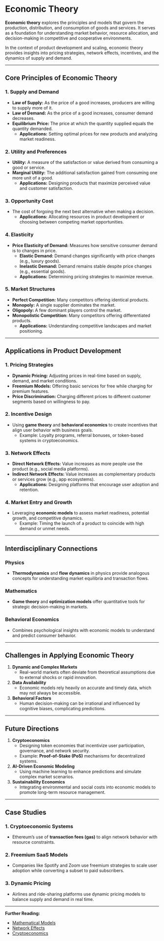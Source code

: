 # Economic Theory

**Economic theory** explores the principles and models that govern the production, distribution, and consumption of goods and services. It serves as a foundation for understanding market behavior, resource allocation, and decision-making in competitive and cooperative environments.

In the context of product development and scaling, economic theory provides insights into pricing strategies, network effects, incentives, and the dynamics of supply and demand.

***

## Core Principles of Economic Theory

### 1. **Supply and Demand**

* **Law of Supply:** As the price of a good increases, producers are willing to supply more of it.
* **Law of Demand:** As the price of a good increases, consumer demand decreases.
* **Equilibrium Price:** The price at which the quantity supplied equals the quantity demanded.
  * **Applications:** Setting optimal prices for new products and analyzing market readiness.

### 2. **Utility and Preferences**

* **Utility:** A measure of the satisfaction or value derived from consuming a good or service.
* **Marginal Utility:** The additional satisfaction gained from consuming one more unit of a good.
  * **Applications:** Designing products that maximize perceived value and customer satisfaction.

### 3. **Opportunity Cost**

* The cost of forgoing the next best alternative when making a decision.
  * **Applications:** Allocating resources in product development or choosing between competing market opportunities.

### 4. **Elasticity**

* **Price Elasticity of Demand:** Measures how sensitive consumer demand is to changes in price.
  * **Elastic Demand:** Demand changes significantly with price changes (e.g., luxury goods).
  * **Inelastic Demand:** Demand remains stable despite price changes (e.g., essential goods).
  * **Applications:** Determining pricing strategies to maximize revenue.

### 5. **Market Structures**

* **Perfect Competition:** Many competitors offering identical products.
* **Monopoly:** A single supplier dominates the market.
* **Oligopoly:** A few dominant players control the market.
* **Monopolistic Competition:** Many competitors offering differentiated products.
  * **Applications:** Understanding competitive landscapes and market positioning.

***

## Applications in Product Development

### 1. **Pricing Strategies**

* **Dynamic Pricing:** Adjusting prices in real-time based on supply, demand, and market conditions.
* **Freemium Models:** Offering basic services for free while charging for premium features.
* **Price Discrimination:** Charging different prices to different customer segments based on willingness to pay.

### 2. **Incentive Design**

* Using **game theory** and **behavioral economics** to create incentives that align user behavior with business goals.
  * Example: Loyalty programs, referral bonuses, or token-based systems in cryptoeconomics.

### 3. **Network Effects**

* **Direct Network Effects:** Value increases as more people use the product (e.g., social media platforms).
* **Indirect Network Effects:** Value increases as complementary products or services grow (e.g., app ecosystems).
  * **Applications:** Designing platforms that encourage user adoption and retention.

### 4. **Market Entry and Growth**

* Leveraging **economic models** to assess market readiness, potential growth, and competitive dynamics.
  * Example: Timing the launch of a product to coincide with high demand or unmet needs.

***

## Interdisciplinary Connections

### Physics

* **Thermodynamics** and **flow dynamics** in physics provide analogous concepts for understanding market equilibria and transaction flows.

### Mathematics

* **Game theory** and **optimization models** offer quantitative tools for strategic decision-making in markets.

### Behavioral Economics

* Combines psychological insights with economic models to understand and predict consumer behavior.

***

## Challenges in Applying Economic Theory

1. **Dynamic and Complex Markets**
   * Real-world markets often deviate from theoretical assumptions due to external shocks or rapid innovation.
2. **Data Availability**
   * Economic models rely heavily on accurate and timely data, which may not always be accessible.
3. **Behavioral Factors**
   * Human decision-making can be irrational and influenced by cognitive biases, complicating predictions.

***

## Future Directions

1. **Cryptoeconomics**
   * Designing token economies that incentivize user participation, governance, and network security.
   * Example: **Proof-of-Stake (PoS)** mechanisms for decentralized systems.
2. **AI-Driven Economic Modeling**
   * Using machine learning to enhance predictions and simulate complex market scenarios.
3. **Sustainability Economics**
   * Integrating environmental and social costs into economic models to promote long-term resource management.

***

## Case Studies

### 1. **Cryptoeconomic Systems**

* Ethereum’s use of **transaction fees (gas)** to align network behavior with resource constraints.

### 2. **Freemium SaaS Models**

* Companies like Spotify and Zoom use freemium strategies to scale user adoption while converting a subset to paid subscribers.

### 3. **Dynamic Pricing**

* Airlines and ride-sharing platforms use dynamic pricing models to balance supply and demand in real time.

***

**Further Reading:**

* [Mathematical Models](../AI/MATHEMATICAL_MODELS.md)
* [Network Effects](../../joes_notes/NETWORK_EFFECTS.md)
* [Cryptoeconomics](../MISC/ALCOHOLISM.md)
